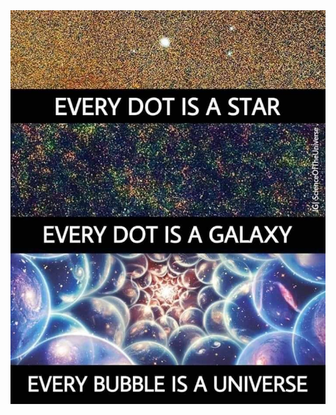 <img src="https://raw.githubusercontent.com/nazar-chepliaka/apache2-templates/master/assets/pin/Still_believe_we_are_alone_in_this_universe_.jpeg" title="info-biology" alt="https://pin.it/5adGFIR">
